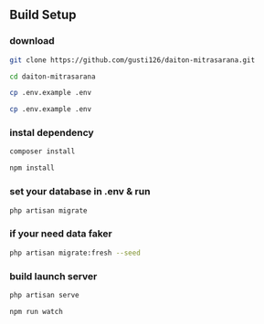 ## Build Setup

### download

```bash
git clone https://github.com/gusti126/daiton-mitrasarana.git
```

```bash
cd daiton-mitrasarana
```

```bash
cp .env.example .env
```

```bash
cp .env.example .env
```

### instal dependency

```bash
composer install
```

```bash
npm install
```

### set your database in .env & run

```bash
php artisan migrate
```

### if your need data faker

```bash
php artisan migrate:fresh --seed
```

### build launch server

```bash
php artisan serve
```

```bash
npm run watch
```
